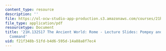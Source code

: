 ```yaml
---
content_type: resource
description: ''
file: https://ol-ocw-studio-app-production.s3.amazonaws.com/courses/21h-132-the-ancient-world-rome-spring-2017/f21f348b51fdb4d6595d14a88a8f7ec4_MIT21H_132S17_Pompey.pdf
file_type: application/pdf
resourcetype: Document
title: '21H.132S17 The Ancient World: Rome - Lecture Slides: Pompey and the Special
  Command'
uid: f21f348b-51fd-b4d6-595d-14a88a8f7ec4
---
```

